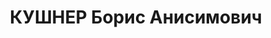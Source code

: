 ---
title: КУШНЕР Борис Анисимович
description: 'Род. в 1888, Витебск, еврей, обр.: высшее, член ВКП(б). Проживал: Содержался
  в Верхнеуральской тюрьме особого назначения.

  Арестован 04.09.1936. Обв. в участии в к.-р. организации. Приговор: ВК ВС СССР,
  02.06.1937 – ВМН. Расстрелян 03.06.1937, г.Москва.

  Реабилитирован ВК ВС СССР 15.08.1957'
---
